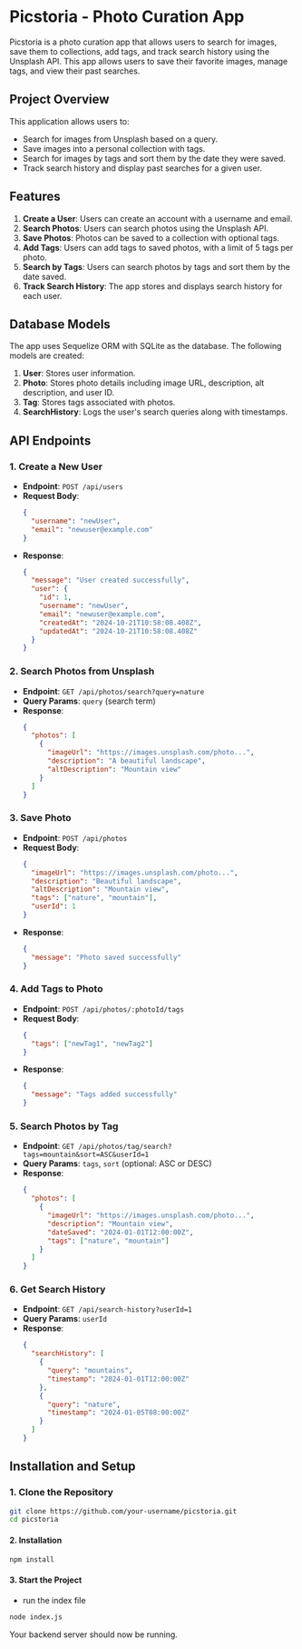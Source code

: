 # Picstoria - Photo Curation App

Picstoria is a photo curation app that allows users to search for images, save them to collections, add tags, and track search history using the Unsplash API. This app allows users to save their favorite images, manage tags, and view their past searches.

## Project Overview

This application allows users to:

- Search for images from Unsplash based on a query.
- Save images into a personal collection with tags.
- Search for images by tags and sort them by the date they were saved.
- Track search history and display past searches for a given user.

## Features

1. **Create a User**: Users can create an account with a username and email.
2. **Search Photos**: Users can search photos using the Unsplash API.
3. **Save Photos**: Photos can be saved to a collection with optional tags.
4. **Add Tags**: Users can add tags to saved photos, with a limit of 5 tags per photo.
5. **Search by Tags**: Users can search photos by tags and sort them by the date saved.
6. **Track Search History**: The app stores and displays search history for each user.

## Database Models

The app uses Sequelize ORM with SQLite as the database. The following models are created:

1. **User**: Stores user information.
2. **Photo**: Stores photo details including image URL, description, alt description, and user ID.
3. **Tag**: Stores tags associated with photos.
4. **SearchHistory**: Logs the user's search queries along with timestamps.

## API Endpoints

### 1. **Create a New User**

- **Endpoint**: `POST /api/users`
- **Request Body**:
  ```json
  {
    "username": "newUser",
    "email": "newuser@example.com"
  }
  ```
- **Response**:
  ```json
  {
    "message": "User created successfully",
    "user": {
      "id": 1,
      "username": "newUser",
      "email": "newuser@example.com",
      "createdAt": "2024-10-21T10:58:08.408Z",
      "updatedAt": "2024-10-21T10:58:08.408Z"
    }
  }
  ```

### 2. **Search Photos from Unsplash**

- **Endpoint**: `GET /api/photos/search?query=nature`
- **Query Params**: `query` (search term)
- **Response**:
  ```json
  {
    "photos": [
      {
        "imageUrl": "https://images.unsplash.com/photo...",
        "description": "A beautiful landscape",
        "altDescription": "Mountain view"
      }
    ]
  }
  ```

### 3. **Save Photo**

- **Endpoint**: `POST /api/photos`
- **Request Body**:
  ```json
  {
    "imageUrl": "https://images.unsplash.com/photo...",
    "description": "Beautiful landscape",
    "altDescription": "Mountain view",
    "tags": ["nature", "mountain"],
    "userId": 1
  }
  ```
- **Response**:
  ```json
  {
    "message": "Photo saved successfully"
  }
  ```

### 4. **Add Tags to Photo**

- **Endpoint**: `POST /api/photos/:photoId/tags`
- **Request Body**:
  ```json
  {
    "tags": ["newTag1", "newTag2"]
  }
  ```
- **Response**:
  ```json
  {
    "message": "Tags added successfully"
  }
  ```

### 5. **Search Photos by Tag**

- **Endpoint**: `GET /api/photos/tag/search?tags=mountain&sort=ASC&userId=1`
- **Query Params**: `tags`, `sort` (optional: ASC or DESC)
- **Response**:
  ```json
  {
    "photos": [
      {
        "imageUrl": "https://images.unsplash.com/photo...",
        "description": "Mountain view",
        "dateSaved": "2024-01-01T12:00:00Z",
        "tags": ["nature", "mountain"]
      }
    ]
  }
  ```

### 6. **Get Search History**

- **Endpoint**: `GET /api/search-history?userId=1`
- **Query Params**: `userId`
- **Response**:
  ```json
  {
    "searchHistory": [
      {
        "query": "mountains",
        "timestamp": "2024-01-01T12:00:00Z"
      },
      {
        "query": "nature",
        "timestamp": "2024-01-05T08:00:00Z"
      }
    ]
  }
  ```

## Installation and Setup

### 1. **Clone the Repository**

```bash
git clone https://github.com/your-username/picstoria.git
cd picstoria
```

#### 2. **Installation**

```bash
npm install
```

#### 3. **Start the Project**

- run the index file

```bash
node index.js
```

Your backend server should now be running.
